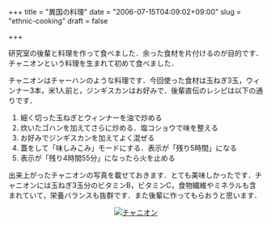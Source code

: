 +++
title = "異国の料理"
date = "2006-07-15T04:09:02+09:00"
slug = "ethnic-cooking"
draft = false

+++

<p>研究室の後輩と料理を作って食べました．余った食材を片付けるのが目的です．チャニオンという料理を生まれて初めて食べました．</p>
<p>チャニオンはチャーハンのような料理です．今回使った食材は玉ねぎ3玉，ウィンナー3本，米1人前と，ジンギスカンはお好みで．後輩直伝のレシピは以下の通りです．</p>
<ol>
<li>細く切った玉ねぎとウィンナーを油で炒める</li>
<li>炊いたゴハンを加えてさらに炒める．塩コショウで味を整える</li>
<li>お好みでジンギスカンを加えてよく混ぜる</li>
<li>蓋をして「味しみこみ」モードにする．表示が「残り5時間」になる</li>
<li>表示が「残り4時間55分」になったら火を止める</li>
</ol>
<p>出来上がったチャニオンの写真を載せておきます．とても美味しかったです．チャニオンには玉ねぎ3玉分のビタミンB，ビタミンC，食物繊維やミネラルも含まれていて，栄養バランスも抜群です．また後輩に作ってもらおうと思います．</p>
<p><center><a href="http://www.flickr.com/photos/june29/189542320/" title="Photo Sharing"><img src="http://static.flickr.com/66/189542320_427e280971.jpg" alt="チャニオン" border="none" /></a><br />
</center></p>

